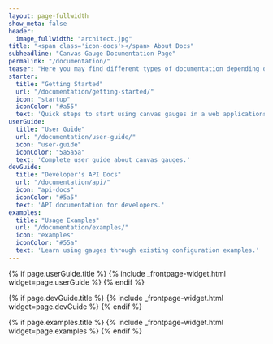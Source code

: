 ```yaml
---
layout: page-fullwidth
show_meta: false
header:
  image_fullwidth: "architect.jpg"
title: "<span class='icon-docs'></span> About Docs"
subheadline: "Canvas Gauge Documentation Page"
permalink: "/documentation/"
teaser: "Here you may find different types of documentation depending on your needs:"
starter:
  title: "Getting Started"
  url: "/documentation/getting-started/"
  icon: "startup"
  iconColor: "#a55"
  text: 'Quick steps to start using canvas gauges in a web applications.'
userGuide:
  title: "User Guide"
  url: "/documentation/user-guide/"
  icon: "user-guide"
  iconColor: "5a5a5a"
  text: 'Complete user guide about canvas gauges.'
devGuide:
  title: "Developer's API Docs"
  url: "/documentation/api/"
  icon: "api-docs"
  iconColor: "#5a5"
  text: 'API documentation for developers.'
examples:
  title: "Usage Examples"
  url: "/documentation/examples/"
  icon: "examples"
  iconColor: "#55a"
  text: 'Learn using gauges through existing configuration examples.'
---
```


<!--{% if page.starter.title %}-->
<!--{% include _frontpage-widget.html widget=page.starter %}-->
<!--{% endif %}-->

{% if page.userGuide.title %}
{% include _frontpage-widget.html widget=page.userGuide %}
{% endif %}

{% if page.devGuide.title %}
{% include _frontpage-widget.html widget=page.devGuide %}
{% endif %}

{% if page.examples.title %}
{% include _frontpage-widget.html widget=page.examples %}
{% endif %}
